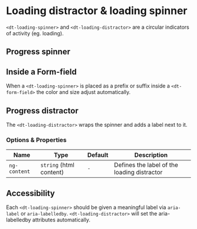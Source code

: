 # Loading distractor & loading spinner

<docs-source-example example="DefaultLoadingDistractorExampleComponent"></docs-source-example>

`<dt-loading-spinner>` and `<dt-loading-distractor>` are a circular indicators of activity (eg. loading).

## Progress spinner

<docs-source-example example="SpinnerLoadingDistractorExampleComponent"></docs-source-example>

## Inside a Form-field

When a `<dt-loading-spinner>` is placed as a prefix or suffix inside a `<dt-form-field>` the color and size adjust automatically.

<docs-source-example example="InputLoadingDistractorExampleComponent"></docs-source-example>

## Progress distractor

The `<dt-loading-distractor>` wraps the spinner and adds a label next to it.

### Options & Properties

| Name | Type | Default | Description |
| --- | --- | --- | --- |
| `ng-content` | `string` (html content) | `-` | Defines the label of the loading distractor |

## Accessibility

Each `<dt-loading-spinner>` should be given a meaningful label via `aria-label` or `aria-labelledby`.
`<dt-loading-distractor>` will set the aria-labelledby attributes automatically.
